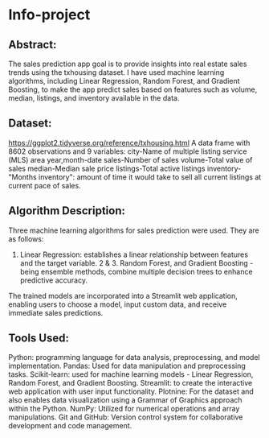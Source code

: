# Info-project


## Abstract:
The sales prediction app goal is to provide insights into real estate sales trends using the txhousing dataset. I have used machine learning algorithms, including Linear Regression, Random Forest, and Gradient Boosting, to make the app predict sales based on features such as volume, median, listings, and inventory available in the data.

## Dataset:
https://ggplot2.tidyverse.org/reference/txhousing.html
A data frame with 8602 observations and 9 variables:
city-Name of multiple listing service (MLS) area
year,month-date
sales-Number of sales
volume-Total value of sales
median-Median sale price
listings-Total active listings
inventory-"Months inventory": amount of time it would take to sell all current listings at current pace of sales.

## Algorithm Description:
Three machine learning algorithms for sales prediction were used. They are as follows:
1. Linear Regression: establishes a linear relationship between features and the target variable.
2 & 3. Random Forest, and Gradient Boosting -being ensemble methods, combine multiple decision trees to enhance predictive accuracy.

The trained models are incorporated into a Streamlit web application, enabling users to choose a model, input custom data, and receive immediate sales predictions.

## Tools Used:

Python: programming language for data analysis, preprocessing, and model implementation.
Pandas: Used for data manipulation and preprocessing tasks.
Scikit-learn: used for machine learning models - Linear Regression, Random Forest, and Gradient Boosting.
Streamlit: to create the interactive web application with user input functionality.
Plotnine: For the dataset and also enables data visualization using a Grammar of Graphics approach within the Python.
NumPy: Utilized for numerical operations and array manipulations.
Git and GitHub: Version control system for collaborative development and code management.
